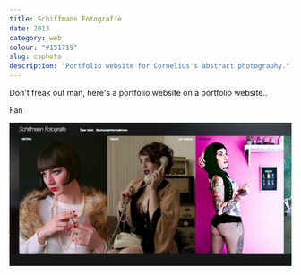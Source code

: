 ```yaml
---
title: Schiffmann Fotografie 
date: 2013
category: web
colour: "#151719"
slug: csphoto
description: "Portfolio website for Cornelius's abstract photography."
---
```


Don't freak out man, here's a portfolio website on a portfolio website..

Fan

![Screenshot](screenshot.jpg)